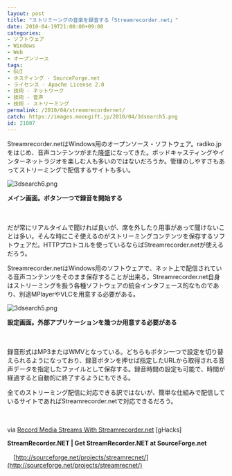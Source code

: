 ```yaml
---
layout: post
title: "ストリミーングの音楽を録音する「Streamrecorder.net」"
date: 2010-04-19T21:00:00+09:00
categories:
- ソフトウェア
- Windows
- Web
- オープンソース
tags: 
- GUI
- ホスティング - SourceForge.net
- ライセンス - Apache License 2.0
- 技術 - ネットワーク
- 技術 - 音声
- 技術 - ストリーミング
permalink: /2010/04/streamrecordernet/
catch: https://images.moongift.jp/2010/04/3dsearch5.png
id: 21007
---
```

Streamrecorder.netはWindows用のオープンソース・ソフトウェア。radiko.jpをはじめ、音声コンテンツがまた隆盛になってきた。ポッドキャスティングやインターネットラジオを楽しむ人も多いのではないだろうか。管理のしやすさもあってストリーミングで配信するサイトも多い。

  

![3dsearch6.png](https://images.moongift.jp/2010/04/3dsearch6.png)  
  
**メイン画面。ボタン一つで録音を開始する**

  

　

  

だが常にリアルタイムで聞ければ良いが、席を外したり用事があって聞けないことは多い。そんな時にこそ使えるのがストリーミングコンテンツを保存するソフトウェアだ。HTTPプロトコルを使っているならばStreamrecorder.netが使えるだろう。

  
<!--more-->

Streamrecorder.netはWindows用のソフトウェアで、ネット上で配信されている音声コンテンツをそのまま保存することが出来る。Streamrecorder.net自身はストリーミングを扱う各種ソフトウェアの統合インタフェース的なものであり、別途MPlayerやVLCを用意する必要がある。

  

![3dsearch5.png](https://images.moongift.jp/2010/04/3dsearch5.png)  
  
**設定画面。外部アプリケーションを幾つか用意する必要がある**

  

　

  

録音形式はMP3またはWMVとなっている。どちらもボタン一つで設定を切り替えられるようになっており、録音ボタンを押せば指定したURLから取得される音声データを指定したファイルとして保存する。録音時間の設定も可能で、時間が経過すると自動的に終了するようにもできる。

  

全てのストリーミング配信に対応できる訳ではないが、簡単な仕組みで配信しているサイトであればStreamrecorder.netで対応できるだろう。

  

　

  

via [Record Media Streams With Streamrecorder.net](http://www.ghacks.net/2010/04/07/record-media-streams-with-streamrecorder-net/) [gHacks]

  

**StreamRecorder.NET | Get StreamRecorder.NET at SourceForge.net**  
  
　[http://sourceforge.net/projects/streamrecnet/](http://sourceforge.net/projects/streamrecnet/)

  

